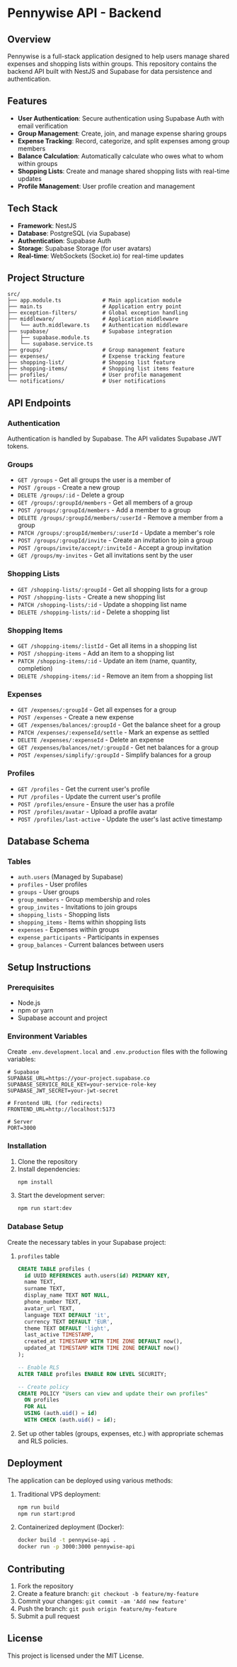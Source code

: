 # Pennywise API - Backend

## Overview
Pennywise is a full-stack application designed to help users manage shared expenses and shopping lists within groups. This repository contains the backend API built with NestJS and Supabase for data persistence and authentication.

## Features
- **User Authentication**: Secure authentication using Supabase Auth with email verification
- **Group Management**: Create, join, and manage expense sharing groups
- **Expense Tracking**: Record, categorize, and split expenses among group members
- **Balance Calculation**: Automatically calculate who owes what to whom within groups
- **Shopping Lists**: Create and manage shared shopping lists with real-time updates
- **Profile Management**: User profile creation and management

## Tech Stack
- **Framework**: NestJS
- **Database**: PostgreSQL (via Supabase)
- **Authentication**: Supabase Auth
- **Storage**: Supabase Storage (for user avatars)
- **Real-time**: WebSockets (Socket.io) for real-time updates

## Project Structure
```
src/
├── app.module.ts             # Main application module
├── main.ts                   # Application entry point
├── exception-filters/        # Global exception handling
├── middleware/               # Application middleware
│   └── auth.middleware.ts    # Authentication middleware
├── supabase/                 # Supabase integration
│   ├── supabase.module.ts
│   └── supabase.service.ts
├── groups/                   # Group management feature
├── expenses/                 # Expense tracking feature
├── shopping-list/            # Shopping list feature
├── shopping-items/           # Shopping list items feature
├── profiles/                 # User profile management
└── notifications/            # User notifications
```

## API Endpoints

### Authentication
Authentication is handled by Supabase. The API validates Supabase JWT tokens.

### Groups
- `GET /groups` - Get all groups the user is a member of
- `POST /groups` - Create a new group
- `DELETE /groups/:id` - Delete a group
- `GET /groups/:groupId/members` - Get all members of a group
- `POST /groups/:groupId/members` - Add a member to a group
- `DELETE /groups/:groupId/members/:userId` - Remove a member from a group
- `PATCH /groups/:groupId/members/:userId` - Update a member's role
- `POST /groups/:groupId/invite` - Create an invitation to join a group
- `POST /groups/invite/accept/:inviteId` - Accept a group invitation
- `GET /groups/my-invites` - Get all invitations sent by the user

### Shopping Lists
- `GET /shopping-lists/:groupId` - Get all shopping lists for a group
- `POST /shopping-lists` - Create a new shopping list
- `PATCH /shopping-lists/:id` - Update a shopping list name
- `DELETE /shopping-lists/:id` - Delete a shopping list

### Shopping Items
- `GET /shopping-items/:listId` - Get all items in a shopping list
- `POST /shopping-items` - Add an item to a shopping list
- `PATCH /shopping-items/:id` - Update an item (name, quantity, completion)
- `DELETE /shopping-items/:id` - Remove an item from a shopping list

### Expenses
- `GET /expenses/:groupId` - Get all expenses for a group
- `POST /expenses` - Create a new expense
- `GET /expenses/balances/:groupId` - Get the balance sheet for a group
- `PATCH /expenses/:expenseId/settle` - Mark an expense as settled
- `DELETE /expenses/:expenseId` - Delete an expense
- `GET /expenses/balances/net/:groupId` - Get net balances for a group
- `POST /expenses/simplify/:groupId` - Simplify balances for a group

### Profiles
- `GET /profiles` - Get the current user's profile
- `PUT /profiles` - Update the current user's profile
- `POST /profiles/ensure` - Ensure the user has a profile
- `POST /profiles/avatar` - Upload a profile avatar
- `POST /profiles/last-active` - Update the user's last active timestamp

## Database Schema

### Tables
- `auth.users` (Managed by Supabase)
- `profiles` - User profiles
- `groups` - User groups
- `group_members` - Group membership and roles
- `group_invites` - Invitations to join groups
- `shopping_lists` - Shopping lists
- `shopping_items` - Items within shopping lists
- `expenses` - Expenses within groups
- `expense_participants` - Participants in expenses
- `group_balances` - Current balances between users

## Setup Instructions

### Prerequisites
- Node.js
- npm or yarn
- Supabase account and project

### Environment Variables
Create `.env.development.local` and `.env.production` files with the following variables:

```env
# Supabase
SUPABASE_URL=https://your-project.supabase.co
SUPABASE_SERVICE_ROLE_KEY=your-service-role-key
SUPABASE_JWT_SECRET=your-jwt-secret

# Frontend URL (for redirects)
FRONTEND_URL=http://localhost:5173

# Server
PORT=3000
```

### Installation
1. Clone the repository
2. Install dependencies:
   ```bash
   npm install
   ```
3. Start the development server:
   ```bash
   npm run start:dev
   ```

### Database Setup
Create the necessary tables in your Supabase project:

1. `profiles` table
   ```sql
   CREATE TABLE profiles (
     id UUID REFERENCES auth.users(id) PRIMARY KEY,
     name TEXT,
     surname TEXT,
     display_name TEXT NOT NULL,
     phone_number TEXT,
     avatar_url TEXT,
     language TEXT DEFAULT 'it',
     currency TEXT DEFAULT 'EUR',
     theme TEXT DEFAULT 'light',
     last_active TIMESTAMP,
     created_at TIMESTAMP WITH TIME ZONE DEFAULT now(),
     updated_at TIMESTAMP WITH TIME ZONE DEFAULT now()
   );

   -- Enable RLS
   ALTER TABLE profiles ENABLE ROW LEVEL SECURITY;

   -- Create policy
   CREATE POLICY "Users can view and update their own profiles"
     ON profiles
     FOR ALL
     USING (auth.uid() = id)
     WITH CHECK (auth.uid() = id);
   ```

2. Set up other tables (groups, expenses, etc.) with appropriate schemas and RLS policies.

## Deployment
The application can be deployed using various methods:

1. Traditional VPS deployment:
   ```bash
   npm run build
   npm run start:prod
   ```

2. Containerized deployment (Docker):
   ```bash
   docker build -t pennywise-api .
   docker run -p 3000:3000 pennywise-api
   ```

## Contributing
1. Fork the repository
2. Create a feature branch: `git checkout -b feature/my-feature`
3. Commit your changes: `git commit -am 'Add new feature'`
4. Push the branch: `git push origin feature/my-feature`
5. Submit a pull request

## License
This project is licensed under the MIT License.